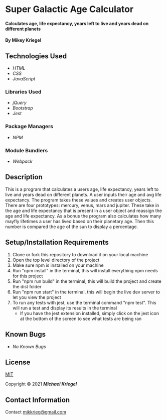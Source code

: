 # Super Galactic Age Calculator

#### Calculates age, life expectancy, years left to live and years dead on different planets

#### By Mikey Kriegel

## Technologies Used

* _HTML_
* _CSS_
* _JavaScript_

### Libraries Used
* _jQuery_
* _Bootstrap_
* _Jest_

### Package Managers
* _NPM_

### Module Bundlers
* _Webpack_

## Description
This is a program that calculates a users age, life expectancy, years left to live and years dead on different planets. A user inputs their age and avg life expectancy. The program takes these values and creates user objects. There are four prototypes: mercury, venus, mars and jupiter. These take in the age and life expectancy that is present in a user object and reassign the age and life expectancy. As a bonus the program also calculates how many mayfly lifetimes a user has lived based on their planetary age. Then this number is compared the age of the sun to display a percentage. 

## Setup/Installation Requirements

1. Clone or fork this repository to download it on your local machine
2. Open the top level directory of the project
3. Make sure npm is installed on your machine
4. Run "npm install" in the terminal, this will install everything npm needs for this project
5. Run "npm run build" in the terminal, this will build the project and create the dist folder
6. Run "npm run start" in the terminal, this will begin the live dev server to let you view the project
7. To run any tests with jest, use the terminal command "npm test". This will run a test and display its results in the terminal
    * If you have the jest extension installed, simply click on the jest icon at the bottom of the screen to see what tests are being ran

## Known Bugs

* _No Known Bugs_

## License

[MIT](https://opensource.org/licenses/MIT)

Copyright &copy; 2021 **_Michael Kriegel_**

## Contact Information

Contact mikkrieg@gmail.com
